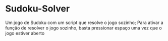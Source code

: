 # Sudoku-Solver
Um jogo de Sudoku com um script que resolve o jogo sozinho;
Para ativar a função de resolver o jogo sozinho, basta pressionar espaço uma vez que o jogo estiver aberto
